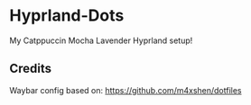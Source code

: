 # Hyprland-Dots
My Catppuccin Mocha Lavender Hyprland setup!

## Credits
Waybar config based on: https://github.com/m4xshen/dotfiles
